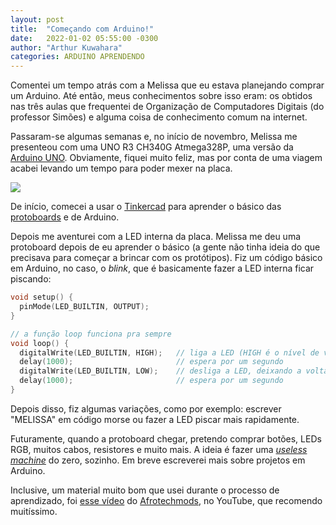 ```yaml
---
layout: post
title:  "Começando com Arduino!"
date:   2022-01-02 05:55:00 -0300
author: "Arthur Kuwahara"
categories: ARDUINO APRENDENDO
---
```

Comentei um tempo atrás com a Melissa que eu estava planejando comprar um Arduino. Até então, meus conhecimentos sobre isso eram: os obtidos nas três aulas que frequentei de Organização de Computadores Digitais (do professor Simões) e alguma coisa de conhecimento comum na internet.

Passaram-se algumas semanas e, no início de novembro, Melissa me presenteou com uma UNO R3 CH340G Atmega328P, uma versão da [Arduino UNO](arduino-uno). Obviamente, fiquei muito feliz, mas por conta de uma viagem acabei levando um tempo para poder mexer na placa.

![](/uno-r3.jpg/)

De início, comecei a usar o [Tinkercad](https://www.tinkercad.com/) para aprender o básico das [protoboards](https://pt.wikipedia.org/wiki/Placa_de_ensaio) e de Arduino.

Depois me aventurei com a LED interna da placa. Melissa me deu uma protoboard depois de eu aprender o básico (a gente não tinha ideia do que precisava para começar a brincar com os protótipos). Fiz um código básico em Arduino, no caso, o *blink*, que é basicamente fazer a LED interna ficar piscando:

```cpp
void setup() {
  pinMode(LED_BUILTIN, OUTPUT);
}

// a função loop funciona pra sempre
void loop() {
  digitalWrite(LED_BUILTIN, HIGH);   // liga a LED (HIGH é o nível de voltagem)
  delay(1000);                       // espera por um segundo
  digitalWrite(LED_BUILTIN, LOW);    // desliga a LED, deixando a voltagem em LOW
  delay(1000);                       // espera por um segundo
}
```

Depois disso, fiz algumas variações, como por exemplo: escrever "MELISSA" em código morse ou fazer a LED piscar mais rapidamente.

Futuramente, quando a protoboard chegar, pretendo comprar botões, LEDs RGB, muitos cabos, resistores e muito mais. A ideia é fazer uma [*useless machine*](https://en.wikipedia.org/wiki/Useless_machine) do zero, sozinho. Em breve escreverei mais sobre projetos em Arduino.

Inclusive, um material muito bom que usei durante o processo de aprendizado, foi [esse vídeo](video) do [Afrotechmods](https://www.youtube.com/channel/UCosnWgi3eorc1klEQ8pIgJQ), no YouTube, que recomendo muitíssimo.

[arduino-uno]:https://store.arduino.cc/products/arduino-uno-rev3/
[video]:https://youtu.be/nL34zDTPkcs
